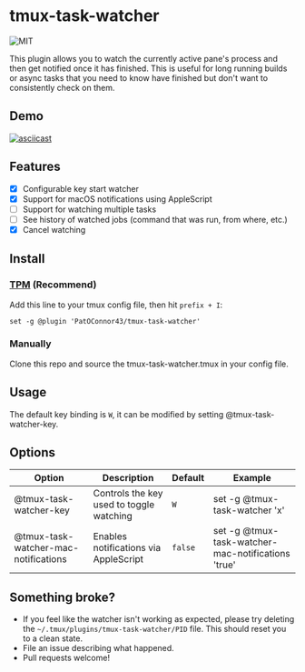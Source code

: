 # tmux-task-watcher

![MIT](https://img.shields.io/github/license/PatOConnor43/tmux-task-watcher)

This plugin allows you to watch the currently active pane's process and then get
notified once it has finished. This is useful for long running builds or async
tasks that you need to know have finished but don't want to consistently check
on them.

## Demo
[![asciicast](https://asciinema.org/a/316769.svg)](https://asciinema.org/a/316769)

## Features
- [x] Configurable key start watcher
- [x] Support for macOS notifications using AppleScript
- [ ] Support for watching multiple tasks
- [ ] See history of watched jobs (command that was run, from where, etc.)
- [x] Cancel watching

## Install
### [TPM](https://github.com/tmux-plugins/tpm) (Recommend)
Add this line to your tmux config file, then hit `prefix + I`:

``` tmux
set -g @plugin 'PatOConnor43/tmux-task-watcher'
```
### Manually
Clone this repo and source the tmux-task-watcher.tmux in your config file.

## Usage
The default key binding is `W`, it can be modified by setting
@tmux-task-watcher-key.

## Options
| Option                               | Description                                | Default  | Example                                            |
| ------                               | -----------                                | -------- | --------                                           |
| @tmux-task-watcher-key               | Controls the key used to toggle watching   | `W`      | set -g @tmux-task-watcher 'x'                      |
| @tmux-task-watcher-mac-notifications | Enables notifications via AppleScript      | `false`  | set -g @tmux-task-watcher-mac-notifications 'true' |

## Something broke?
- If you feel like the watcher isn't working as expected, please try deleting
    the `~/.tmux/plugins/tmux-task-watcher/PID` file. This should reset you to a
    clean state.
- File an issue describing what happened.
- Pull requests welcome!
